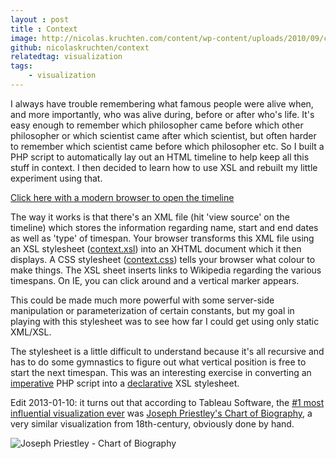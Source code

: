 ```yaml
---
layout : post
title : Context
image: http://nicolas.kruchten.com/content/wp-content/uploads/2010/09/context.png
github: nicolaskruchten/context
relatedtag: visualization
tags:
    - visualization
--- 
```



I always have trouble remembering what famous people were alive when,  and more importantly, who was alive during, before or after who's life.  It's easy enough to remember which philosopher came before which other  philosopher or which scientist came after which scientist, but often  harder to remember which scientist came before which philosopher etc. So  I built a PHP script to automatically lay out an HTML timeline to help  keep all this stuff in context. I then decided to learn how to use XSL  and rebuilt my little experiment using that.

[Click here with a modern browser to open the timeline](http://nicolas.kruchten.com/context/context.xml)

The way it works is that there's an XML file (hit 'view source' on  the timeline) which stores the information regarding name, start and end  dates as well as 'type' of timespan. Your browser transforms this XML  file using an XSL stylesheet ([context.xsl](http://nicolas.kruchten.com/context/context.xsl)) into an XHTML document which it then displays. A CSS stylesheet ([context.css](http://nicolas.kruchten.com/context/context.css))  tells your browser what colour to make things. The XSL sheet inserts  links to Wikipedia regarding the various timespans. On IE, you can click  around and a vertical marker appears.

This could be made much more powerful with some server-side  manipulation or parameterization of certain constants, but my goal in  playing with this stylesheet was to see how far I could get using only  static XML/XSL.

The stylesheet is a little difficult to understand because it's all  recursive and has to do some gymnastics to figure out what vertical  position is free to start the next timespan. This was an interesting  exercise in converting an [imperative](http://en.wikipedia.org/wiki/Imperative_programming) PHP script into a [declarative](http://en.wikipedia.org/wiki/Declarative_programming) XSL stylesheet.

Edit 2013-01-10: it turns out that according to Tableau Software, the [#1 most influential visualization ever](http://www.tableausoftware.com/about/blog/2012/11/top-5-visualizations-all-time-19810) was [Joseph Priestley's Chart of Biography](http://en.wikipedia.org/wiki/A_Chart_of_Biography), a very similar visualization from 18th-century, obviously done by hand.

![Joseph Priestley - Chart of Biography](http://nicolas.kruchten.com/images/ChartOfBiography.jpg)
